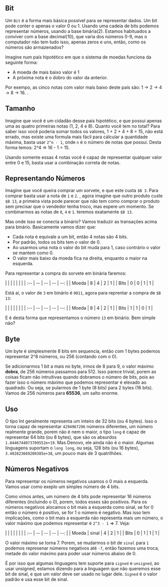 
## Bit

Um `Bit` é a forma mais básica possível para se representar dados. Um bit pode conter o apenas o valor 0 ou 1.
Usando uma cadeia de bits podemos representar números, usando a base binária(2).
Estamos habituados a conviver com a base decimal(10), que varia dos números 0-9, mas o computador não tem tudo isso, apenas zeros e uns, então, como os números são armazenados?

Imagine num país hipotético em que o sistema de moedas funciona da seguinte forma:

- A moeda de mais baixo valor é 1
- A próxima nota é o dobro do valor da anterior.

Por exempo, as cinco notas com valor mais baixo deste país são:
1 -> 2 -> 4 -> 8 -> 16.
.
## Tamanho

Imagine que você é um cidadão desse país hipotético, e que possui apenas uma as quatro primeiras notas (1, 2, 4 e 8). Quanto você tem no total? Para saber isso você poderia somar todos os valores, 1 + 2 + 4 + 8 = 15, não está errado, mas existe uma formula mais fácil para cálcular a quantidade máxima, basta usar `2^n - 1`, onde `n` é o número de notas que possui. Desta forma temos: 2^4 => 16 - 1 = 15. 

Usando somente essas 4 notas você é capaz de representar qualquer valor entre 0 e 15, basta usar a combinação correta de notas.

## Representando Números

Imagine que você queira comprar um sorvete, e que este custa `$B 3`. Para comprar basta usar a nota de `1` e `2`. , agora imagine que outro produto custe `$B 13`, a primeira vista pode parecer que não tem como comprar o produto sem precisar que o vendedor tenha troco, mas espere um momento. Se combinarmos as notas de `8`, `4` e `1`. teremos exatamente `$B 13`.

Mas onde isso se conecta a binário? Vamos traduzir as transações acima para binário. Basicamente vamos dizer que: 

- Cada nota é equivale a um bit, então 4 notas são 4 bits.
- Por padrão, todos os bits tem o valor de 0.
- Ao usarmos uma nota o valor do bit muda para 1, caso contrário o valor se mantem como 0.
- O valor mais baixo da moeda fica na direita, enquanto o maior na esquerda.

Para representar a compra do sorvete em binária faremos:

|    |      |	 	| |      |	 	| 
|  :--	  |    --    |	  --	| -- | --: | 
|  Moeda	  |	   8    |	  4	|	  2	| 1	|
|  Bits   |	   0    |	  0	| 1	| 1	|

Está aí, o valor de `3` em binário é `0011`, agora para reprentar a compra de `$B 13`:

|    |      |	 	| |      |	 	| 
|  :--	  |    --    |	  --	| -- | --: | 
|  Moeda	  |	   8    |	  4	|	  2	| 1	|
|  Bits   |	   1    |	  1	| 0	| 1	|

E é desta forma que representamos o número `13` em binário. Bem simple não?

## Byte

Um byte é simplesmente 8 bits em sequencia, então com 1 bytes podemos representar 2^8 números, ou 256 (contando com o 0).

Se adicionarmos 1 bit a mais no byte, irmos de 8 para 9, o valor máximo **dobra**, de 256 números passamos para 512. Isso parece trivial, porem as coisas ficam não intruítivas quando dobramos o número de bits, pois ao fazer isso o número máximo que podemos representar é elevado ao quadrado.
Ou seja, se pularmos de 1 byte (8 bits) para 2 bytes (16 bits). Vamos de 256 números para **65536**, um salto enorme.

## Uso

O tipo Int geralmente representa um inteiro de 32 bits (ou 4 bytes). Isso o torna capaz de representar `4294967296` números diferentes, um número realmente grande, porem não é nem o maior, o tipo `long` é capaz de representar 64 bits (ou 8 bytes), que são os absurdos `1.8446744073709552e+19`. Mas Denovo, ele ainda não é o maior. Algumas linguagens suportam o `long long`, ou seja, 128 bits (ou 16 bytes), `3.402823669209385e+38`,  um pouco mais de 3 quatrilhões.

## Números Negativos

Para representar os números negativos usamos o 0 mais a esquerda. Vamos usar como exeplo um simples número de 4 bits.

Como vimos antes, um número de 4 bits pode representar 16 números diferentes (incluindo o 0), porem, todos esses são positivos. Para os números negativos alocamos o bit mais a esquerda como sinal, se for 0 então o número é positivo, se for 1 o número é negativo.
Mas isso tem implicações, como o bit mais a esquerda não representa mais um número, o valor máximo que podemos representar é `2^3 - 1`  => 7. Veja:

|    |      |	 	| |      |	 	| 
|  :--	  |    --    |	  --	| -- | --: | 
|  Moeda	  |	   sinal    |	  4	|	  2	| 1	|
|  Bits   |	   0    |	  1	| 1	| 1	|

O valor máximo se torna 7. Porem, se mudarmos o bit de `sinal` para `1` podemos represenar números negativos até `-7`, então fazemos uma troca, metade do valor máximo para poder usar números abaixo de 0.

É por isso que algumas linguagens tem suporte para `signed` e `unsigned`, ao usar unsigned, estamos dizendo para a linguagem que não queremos esse bit de sinal, e que um valor deve ser usado no lugar dele. `Signed` é o valor padrão e usa esse bit de sinal.